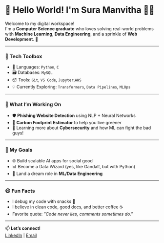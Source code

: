 # 👋 Hello World! I'm Sura Manvitha 👨‍💻

Welcome to my digital workspace!  
I'm a **Computer Science graduate** who loves solving real-world problems with **Machine Learning**, **Data Engineering**, and a sprinkle of **Web Development**. 🚀

---

### 🔧 Tech Toolbox
- 🧠 Languages: `Python`, `C`
- 🗃️ Databases: `MySQL`
- 📦 Tools: `Git`, `VS Code`, `Jupyter`,`AWS`
- 💡 Currently Exploring: `Transformers`, `Data Pipelines`, `MLOps`

---

### 📌 What I’m Working On
- 🛡️ **Phishing Website Detection** using NLP + Neural Networks  
- 🌱 **Carbon Footprint Estimator** to help you live greener  
- 🧠 Learning more about **Cybersecurity** and how ML can fight the bad guys!

---

### 🎯 My Goals
- 🌐 Build scalable AI apps for social good  
- 📊 Become a Data Wizard (yes, like Gandalf, but with Python)  
- 🧳 Land a dream role in **ML/Data Engineering**  

---

### 😄 Fun Facts
- I debug my code with snacks 🍕  
- I believe in clean code, good docs, and better coffee ☕  
- Favorite quote: *"Code never lies, comments sometimes do."*

---

📫 **Let’s connect!**  
[LinkedIn](https://www.linkedin.com/in/suramanvitha/) | [Email](suramanvithareddy@gmail.com)

